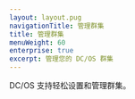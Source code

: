 ```yaml
---
layout: layout.pug
navigationTitle: 管理群集
title: 管理群集
menuWeight: 60
enterprise: true
excerpt: 管理您的 DC/OS 群集
---
```


DC/OS 支持轻松设置和管理群集。
